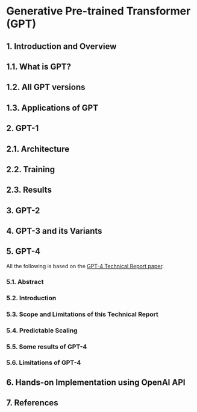 # **Generative Pre-trained Transformer (GPT)**

## **1. Introduction and Overview**

## **1.1. What is GPT?**

## **1.2. All GPT versions**

## **1.3. Applications of GPT**

## **2. GPT-1**

## **2.1. Architecture**

## **2.2. Training**

## **2.3. Results**

## **3. GPT-2**

## **4. GPT-3 and its Variants**

## **5. GPT-4**

All the following is based on the [GPT-4 Technical Report paper](https://arxiv.org/abs/2303.08774).

### **5.1. Abstract**

### **5.2. Introduction**

### **5.3. Scope and Limitations of this Technical Report**

### **5.4. Predictable Scaling**

### **5.5. Some results of GPT-4**

### **5.6. Limitations of GPT-4**

## **6. Hands-on Implementation using OpenAI API**

## **7. References**

